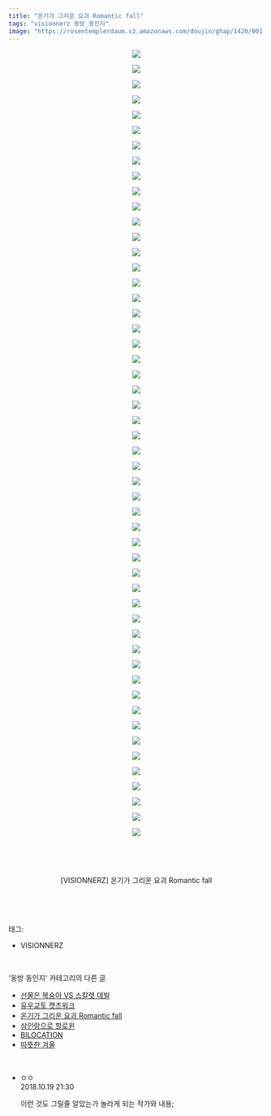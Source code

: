 ```yaml
---
title: "온기가 그리운 요괴 Romantic fall"
tags: "visionnerz 동방_동인지"
image: "https://rosentemplerdaum.s3.amazonaws.com/doujin/ghap/1420/001.jpg"
---
```

<div class="article">
<p style="text-align: center; clear: none; float: none;"><img src="{{ site.imgserver10 }}/ghap/1420/001.jpg"/></p>
<p style="text-align: center; clear: none; float: none;"><img src="{{ site.imgserver10 }}/ghap/1420/002.jpg"/></p>
<p style="text-align: center; clear: none; float: none;"><img src="{{ site.imgserver10 }}/ghap/1420/003.jpg"/></p>
<p style="text-align: center; clear: none; float: none;"><img src="{{ site.imgserver10 }}/ghap/1420/004.jpg"/></p>
<p style="text-align: center; clear: none; float: none;"><img src="{{ site.imgserver10 }}/ghap/1420/005.jpg"/></p>
<p style="text-align: center; clear: none; float: none;"><img src="{{ site.imgserver10 }}/ghap/1420/006.jpg"/></p>
<p style="text-align: center; clear: none; float: none;"><img src="{{ site.imgserver10 }}/ghap/1420/007.jpg"/></p>
<p style="text-align: center; clear: none; float: none;"><img src="{{ site.imgserver10 }}/ghap/1420/008.jpg"/></p>
<p style="text-align: center; clear: none; float: none;"><img src="{{ site.imgserver10 }}/ghap/1420/009.jpg"/></p>
<p style="text-align: center; clear: none; float: none;"><img src="{{ site.imgserver10 }}/ghap/1420/010.jpg"/></p>
<p style="text-align: center; clear: none; float: none;"><img src="{{ site.imgserver10 }}/ghap/1420/011.jpg"/></p>
<p style="text-align: center; clear: none; float: none;"><img src="{{ site.imgserver10 }}/ghap/1420/012.jpg"/></p>
<p style="text-align: center; clear: none; float: none;"><img src="{{ site.imgserver10 }}/ghap/1420/013.jpg"/></p>
<p style="text-align: center; clear: none; float: none;"><img src="{{ site.imgserver10 }}/ghap/1420/014.jpg"/></p>
<p style="text-align: center; clear: none; float: none;"><img src="{{ site.imgserver10 }}/ghap/1420/015.jpg"/></p>
<p style="text-align: center; clear: none; float: none;"><img src="{{ site.imgserver10 }}/ghap/1420/016.jpg"/></p>
<p style="text-align: center; clear: none; float: none;"><img src="{{ site.imgserver10 }}/ghap/1420/017.jpg"/></p>
<p style="text-align: center; clear: none; float: none;"><img src="{{ site.imgserver10 }}/ghap/1420/018.jpg"/></p>
<p style="text-align: center; clear: none; float: none;"><img src="{{ site.imgserver10 }}/ghap/1420/019.jpg"/></p>
<p style="text-align: center; clear: none; float: none;"><img src="{{ site.imgserver10 }}/ghap/1420/020.jpg"/></p>
<p style="text-align: center; clear: none; float: none;"><img src="{{ site.imgserver10 }}/ghap/1420/021.jpg"/></p>
<p style="text-align: center; clear: none; float: none;"><img src="{{ site.imgserver10 }}/ghap/1420/022.jpg"/></p>
<p style="text-align: center; clear: none; float: none;"><img src="{{ site.imgserver10 }}/ghap/1420/023.jpg"/></p>
<p style="text-align: center; clear: none; float: none;"><img src="{{ site.imgserver10 }}/ghap/1420/024.jpg"/></p>
<p style="text-align: center; clear: none; float: none;"><img src="{{ site.imgserver10 }}/ghap/1420/025.jpg"/></p>
<p style="text-align: center; clear: none; float: none;"><img src="{{ site.imgserver10 }}/ghap/1420/026.jpg"/></p>
<p style="text-align: center; clear: none; float: none;"><img src="{{ site.imgserver10 }}/ghap/1420/027.jpg"/></p>
<p style="text-align: center; clear: none; float: none;"><img src="{{ site.imgserver10 }}/ghap/1420/028.jpg"/></p>
<p style="text-align: center; clear: none; float: none;"><img src="{{ site.imgserver10 }}/ghap/1420/029.jpg"/></p>
<p style="text-align: center; clear: none; float: none;"><img src="{{ site.imgserver10 }}/ghap/1420/030.jpg"/></p>
<p style="text-align: center; clear: none; float: none;"><img src="{{ site.imgserver10 }}/ghap/1420/031.jpg"/></p>
<p style="text-align: center; clear: none; float: none;"><img src="{{ site.imgserver10 }}/ghap/1420/032.jpg"/></p>
<p style="text-align: center; clear: none; float: none;"><img src="{{ site.imgserver10 }}/ghap/1420/033.jpg"/></p>
<p style="text-align: center; clear: none; float: none;"><img src="{{ site.imgserver10 }}/ghap/1420/034.jpg"/></p>
<p style="text-align: center; clear: none; float: none;"><img src="{{ site.imgserver10 }}/ghap/1420/035.jpg"/></p>
<p style="text-align: center; clear: none; float: none;"><img src="{{ site.imgserver10 }}/ghap/1420/036.jpg"/></p>
<p style="text-align: center; clear: none; float: none;"><img src="{{ site.imgserver10 }}/ghap/1420/037.jpg"/></p>
<p style="text-align: center; clear: none; float: none;"><img src="{{ site.imgserver10 }}/ghap/1420/038.jpg"/></p>
<p style="text-align: center; clear: none; float: none;"><img src="{{ site.imgserver10 }}/ghap/1420/039.jpg"/></p>
<p style="text-align: center; clear: none; float: none;"><img src="{{ site.imgserver10 }}/ghap/1420/040.jpg"/></p>
<p style="text-align: center; clear: none; float: none;"><img src="{{ site.imgserver10 }}/ghap/1420/041.jpg"/></p>
<p style="text-align: center; clear: none; float: none;"><img src="{{ site.imgserver10 }}/ghap/1420/042.jpg"/></p>
<p style="text-align: center; clear: none; float: none;"><img src="{{ site.imgserver10 }}/ghap/1420/043.jpg"/></p>
<p style="text-align: center; clear: none; float: none;"><img src="{{ site.imgserver10 }}/ghap/1420/044.jpg"/></p>
<p style="text-align: center; clear: none; float: none;"><img src="{{ site.imgserver10 }}/ghap/1420/045.jpg"/></p>
<p style="text-align: center; clear: none; float: none;"><img src="{{ site.imgserver10 }}/ghap/1420/046.jpg"/></p>
<p style="text-align: center; clear: none; float: none;"><img src="{{ site.imgserver10 }}/ghap/1420/047.jpg"/></p>
<p style="text-align: center; clear: none; float: none;"><img src="{{ site.imgserver10 }}/ghap/1420/048.jpg"/></p>
<p style="text-align: center; clear: none; float: none;"><img src="{{ site.imgserver10 }}/ghap/1420/049.jpg"/></p>
<p style="text-align: center; clear: none; float: none;"><img src="{{ site.imgserver10 }}/ghap/1420/050.jpg"/></p>
<p style="text-align: center; clear: none; float: none;"><img src="{{ site.imgserver10 }}/ghap/1420/051.jpg"/></p>
<p style="text-align: center; clear: none; float: none;"><img src="{{ site.imgserver10 }}/ghap/1420/052.jpg"/></p>
<p style="text-align: center; clear: none; float: none;"><br/></p>
<p style="text-align: center; clear: none; float: none;"><br/></p>
<p style="text-align: center; clear: none; float: none;">[VISIONNERZ] 온기가 그리운 요괴 Romantic fall</p>
<p><br/></p>
</div><br/>
<div class="tagTrail">
<p>태그: </p>
<ul>
<li>VISIONNERZ</li>
</ul>
</div><br/>
<div class="another">
<p>'동방 동인지' 카테고리의 다른 글</p>
<ul>
<li><a href="/ghap_1422">선물은 복숭아 VS 스칼렛 데빌</a></li>
<li><a href="/ghap_1421">유우교토 캣츠워크</a></li>
<li><a href="/ghap_1420">온기가 그리운 요괴 Romantic fall</a></li>
<li><a href="/ghap_1419">삼인랑으로 할로윈</a></li>
<li><a href="/ghap_1418">BILOCATION</a></li>
<li><a href="/ghap_1417">따뜻한 겨울</a></li>
</ul>
</div><br/>
<div class="cb_module cb_fluid">
<div class="cb_wrt cb_profile">
<div class="comment">
<ul>
<li class="cb_thumb_off" id="comment15358466">
<div class="cb_comment_area">
<div class="cb_info_area">
<div class="cb_section">
<span class="cb_nick_name">ㅇㅇ</span>
</div>
<div class="cb_section">
<span class="cb_date">2018.10.19 21:30 </span>
</div>
</div>
<div class="cb_dsc_comment">
<p class="cb_dsc">
											이런 것도 그릴줄 알았는가 놀라게 되는 작가와 내용;
										</p>
</div>
</div></li>
</ul>
</div>
</div><!-- commentList close -->
</div><br/>
